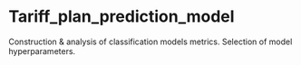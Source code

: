 # Tariff_plan_prediction_model
Construction &amp; analysis of classification models metrics. Selection of model hyperparameters.
